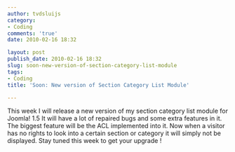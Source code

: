 ```yaml
---
author: tvdsluijs
category:
- Coding
comments: 'true'
date: 2010-02-16 18:32

layout: post
publish_date: 2010-02-16 18:32
slug: soon-new-version-of-section-category-list-module
tags:
- Coding
title: 'Soon: New version of Section Category List Module'

---
```

This week I will release a new version of my section category list module for
Joomla! 1.5 It will have a lot of repaired bugs and some extra features in it.
The biggest feature will be the ACL implemented into it. Now when a visitor
has no rights to look into a certain section or category it will simply not be
displayed. Stay tuned this week to get your upgrade !

